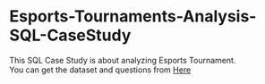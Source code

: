 # Esports-Tournaments-Analysis-SQL-CaseStudy

This SQL Case Study is about analyzing Esports Tournament.
<br/>
You can get the dataset and questions from [Here](https://steeldata.org.uk/SQL2.html)

